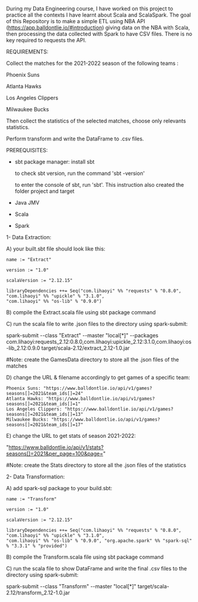 During my Data Engineering course, I have worked on this project to practice all the contexts I have learnt about Scala and ScalaSpark. 
The goal of this Repository is to make a simple ETL using NBA API (https://app.balldontlie.io/#introduction) giving data on the NBA with Scala, then processing the data collected with Spark to have CSV files. There is no key required to requests the API.

REQUIREMENTS:

Collect the matches for the 2021-2022 season of the following teams :

Phoenix Suns

Atlanta Hawks

Los Angeles Clippers

Milwaukee Bucks

Then collect the statistics of the selected matches, choose only relevants statistics. 

Perform transform and write the DataFrame to .csv files.

PREREQUISITES: 
- sbt package manager: install sbt

  to check sbt version, run the command 'sbt -version'

  to enter the console of sbt, run 'sbt'. This instruction also created the folder project and target
  
- Java JMV
- Scala
- Spark

1- Data Extraction: 

A) your built.sbt file should look like this:

    name := "Extract"

    version := "1.0"

    scalaVersion := "2.12.15"

    libraryDependencies ++= Seq("com.lihaoyi" %% "requests" % "0.8.0", "com.lihaoyi" %% "upickle" % "3.1.0",
    "com.lihaoyi" %% "os-lib" % "0.9.0")

B) compile the Extract.scala file using sbt package command

C) run the scala file to write .json files to the directory using spark-submit: 

spark-submit --class "Extract" --master "local[*]" --packages com.lihaoyi:requests_2.12:0.8.0,com.lihaoyi:upickle_2.12:3.1.0,com.lihaoyi:os-lib_2.12:0.9.0 target/scala-2.12/extract_2.12-1.0.jar

#Note: create the GamesData directory to store all the .json files of the matches

D) change the URL & filename accordingly to get games of a specific team: 
    
    Phoenix Suns: "https://www.balldontlie.io/api/v1/games?seasons[]=2021&team_ids[]=24"
    Atlanta Hawks: "https://www.balldontlie.io/api/v1/games?seasons[]=2021&team_ids[]=1"
    Los Angeles Clippers: "https://www.balldontlie.io/api/v1/games?seasons[]=2021&team_ids[]=13"
    Milwaukee Bucks: "https://www.balldontlie.io/api/v1/games?seasons[]=2021&team_ids[]=17"

E) change the URL to get stats of season 2021-2022:

"https://www.balldontlie.io/api/v1/stats?seasons[]=2021&per_page=100&page=" 
    
#Note: create the Stats directory to store all the .json files of the statistics
    
2- Data Transformation: 

A) add spark-sql package to your build.sbt: 

    name := "Transform"
    
    version := "1.0"
    
    scalaVersion := "2.12.15"
    
    libraryDependencies ++= Seq("com.lihaoyi" %% "requests" % "0.8.0", "com.lihaoyi" %% "upickle" % "3.1.0", 
    "com.lihaoyi" %% "os-lib" % "0.9.0", "org.apache.spark" %% "spark-sql" % "3.3.1" % "provided")

B) compile the Transform.scala file using sbt package command

C) run the scala file to show DataFrame and write the final .csv files to the directory using spark-submit: 

spark-submit --class "Transform" --master "local[*]" target/scala-2.12/transform_2.12-1.0.jar
